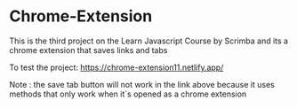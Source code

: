 # Chrome-Extension

This is the third project on the Learn Javascript Course by Scrimba and its a chrome extension that saves links and tabs

To test the project:
https://chrome-extension11.netlify.app/

Note : the save tab button will not work in the link above because it uses methods that only work when it`s opened as a chrome extension
